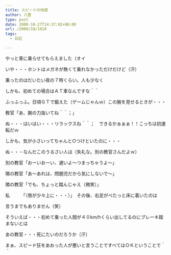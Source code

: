 ```yaml
---
title: スピードの快感
author: 八雲
type: post
date: 2000-10-27T14:37:02+00:00
url: /2000/10/1010
tags:
  - 日記

---
```

やっと車に乗らせてもらえました（オイ
  
いや・・・ホントはメガネが無くて乗れなかっただけだけど（汗）
  
乗ったのはだいたい夜の７時くらい。人も少なく
  
しかも、初めての場合はＡＴ車なんですな＾＾
  
ふっふっふ。日頃ＧＴで鍛えた（ゲームじゃんｗ）この腕を見せるときが・・・
  
教官「あ、腕の力抜いてね＾＾；」
  
ぬ・・・はいはい・・・リラックスね＾＾；　できるかぁぁぁ！！こっちは初運転だｗ
  
しかも、気が小さいってちゃんと○つけといたのに・・・
  
ぬ・・・なんだこのうるさい人は（失礼な。別の教官さんだよｗ）
  
別の教官「おーいおーい、遅いよ～つまっちゃうよ～」
  
隣の教官「あ～あれは、問題児だから気にしないで～」
  
隣の教官「でも、ちょっと踏んじゃえ（微笑）」
  
私　　　「（唇が少々上に・・・）」　その後、右足がべたっと床に着いたのは
  
言うまでもありません（笑）
  
そういえば・・・初めて乗った人間が４０km/hくらい出してるのにブレーキ踏まないとは
  
あの教官・・・死にたいのだろうか（汗）
  
まぁ、スピード狂をあおった人が悪いと言うことですべてはＯＫということで＾＾
